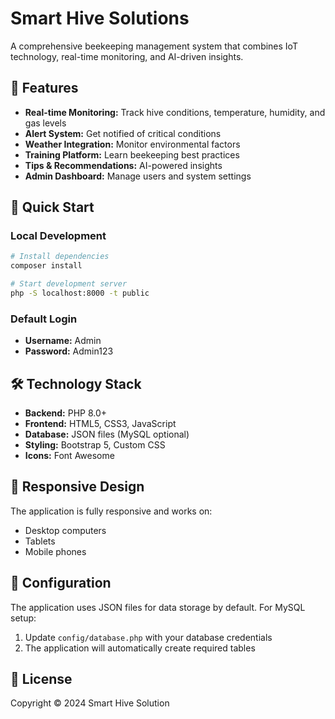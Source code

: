 # Smart Hive Solutions

A comprehensive beekeeping management system that combines IoT technology, real-time monitoring, and AI-driven insights.

## 🌟 Features

- **Real-time Monitoring:** Track hive conditions, temperature, humidity, and gas levels
- **Alert System:** Get notified of critical conditions
- **Weather Integration:** Monitor environmental factors
- **Training Platform:** Learn beekeeping best practices
- **Tips & Recommendations:** AI-powered insights
- **Admin Dashboard:** Manage users and system settings

## 🚀 Quick Start

### Local Development
```bash
# Install dependencies
composer install

# Start development server
php -S localhost:8000 -t public
```

### Default Login
- **Username:** Admin
- **Password:** Admin123

## 🛠️ Technology Stack

- **Backend:** PHP 8.0+
- **Frontend:** HTML5, CSS3, JavaScript
- **Database:** JSON files (MySQL optional)
- **Styling:** Bootstrap 5, Custom CSS
- **Icons:** Font Awesome

## 📱 Responsive Design

The application is fully responsive and works on:
- Desktop computers
- Tablets
- Mobile phones

## 🔧 Configuration

The application uses JSON files for data storage by default. For MySQL setup:

1. Update `config/database.php` with your database credentials
2. The application will automatically create required tables


## 📄 License

Copyright © 2024 Smart Hive Solution